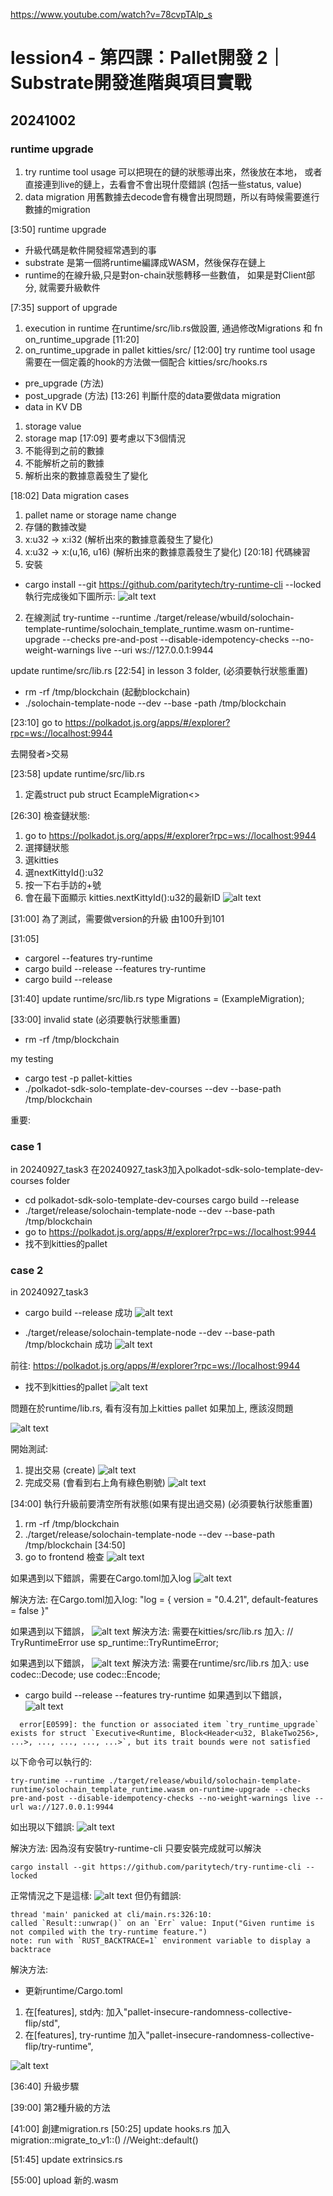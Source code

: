 https://www.youtube.com/watch?v=78cvpTAlp_s

# lession4 - 第四課：Pallet開發 2｜Substrate開發進階與項目實戰
## 20241002

### runtime upgrade
1. try runtime tool usage
可以把現在的鏈的狀態導出來，然後放在本地，
或者直接連到live的鏈上，去看會不會出現什麼錯誤 (包括一些status, value)
2. data migration
用舊數據去decode會有機會出現問題，所以有時候需要進行數據的migration

[3:50]
runtime upgrade
* 升級代碼是軟件開發經常遇到的事
* substrate 是第一個將runtime編譯成WASM，然後保存在鏈上
* runtime的在線升級,只是對on-chain狀態轉移一些數值，
如果是對Client部分, 就需要升級軟件

[7:35]
support of upgrade
1. execution in runtime
在runtime/src/lib.rs做設置, 通過修改Migrations 和 fn on_runtime_upgrade
[11:20]
2. on_runtime_upgrade in pallet
kitties/src/
[12:00]
try runtime tool usage
需要在一個定義的hook的方法做一個配合
kitties/src/hooks.rs
* pre_upgrade (方法)
* post_upgrade (方法)
[13:26]
判斷什麼的data要做data migration
* data in KV DB
1. storage value
2. storage map
[17:09]
要考慮以下3個情況
1. 不能得到之前的數據
2. 不能解析之前的數據
3. 解析出來的數據意義發生了變化

[18:02]
Data migration cases
1. pallet name or storage name change
2. 存儲的數據改變
3. x:u32 -> x:i32 (解析出來的數據意義發生了變化)
4. x:u32 -> x:(u,16, u16) (解析出來的數據意義發生了變化)
[20:18]
代碼練習
1. 安裝
* cargo install --git https://github.com/paritytech/try-runtime-cli --locked
執行完成後如下圖所示:
![alt text](https://github.com/MartinYeung5/20240906_polkadot/blob/main/Image/20241003_2.png?raw=true)


2. 在線測試
try-runtime --runtime ./target/release/wbuild/solochain-template-runtime/solochain_template_runtime.wasm on-runtime-upgrade --checks pre-and-post --disable-idempotency-checks --no-weight-warnings live --uri ws://127.0.0.1:9944

update runtime/src/lib.rs
[22:54]
in lesson 3 folder, 
(必須要執行狀態重置)
* rm -rf /tmp/blockchain
(起動blockchain)
* ./solochain-template-node --dev --base -path /tmp/blockchain

[23:10]
go to 
https://polkadot.js.org/apps/#/explorer?rpc=ws://localhost:9944

去開發者>交易

[23:58]
update runtime/src/lib.rs
1. 定義struct 
pub struct EcampleMigration<>

[26:30]
檢查鏈狀態:
1. go to 
https://polkadot.js.org/apps/#/explorer?rpc=ws://localhost:9944
2. 選擇鏈狀態
3. 選kitties
4. 選nextKittyId():u32
5. 按一下右手訪的+號
6. 會在最下面顯示 kitties.nextKittyId():u32的最新ID
![alt text](https://github.com/MartinYeung5/20240906_polkadot/blob/main/Image/20241002_7.png?raw=true)

[31:00]
為了測試，需要做version的升級
由100升到101

[31:05]
* cargorel --features try-runtime
* cargo build --release --features try-runtime
* cargo build --release

[31:40]
update runtime/src/lib.rs
type Migrations = (ExampleMigration<Runtime>);

[33:00]
invalid state
(必須要執行狀態重置)
* rm -rf /tmp/blockchain

my testing
* cargo test -p pallet-kitties
* ./polkadot-sdk-solo-template-dev-courses --dev --base-path /tmp/blockchain

重要:
### case 1
in 20240927_task3
在20240927_task3加入polkadot-sdk-solo-template-dev-courses folder
* cd polkadot-sdk-solo-template-dev-courses
cargo build --release
* ./target/release/solochain-template-node --dev --base-path /tmp/blockchain
* go to 
https://polkadot.js.org/apps/#/explorer?rpc=ws://localhost:9944
* 找不到kitties的pallet

### case 2
in 20240927_task3
* cargo build --release
成功
![alt text](https://github.com/MartinYeung5/20240906_polkadot/blob/main/Image/20241002_1.png?raw=true)

* ./target/release/solochain-template-node --dev --base-path /tmp/blockchain
成功
![alt text](https://github.com/MartinYeung5/20240906_polkadot/blob/main/Image/20241002_2.png?raw=true)

前往:
https://polkadot.js.org/apps/#/explorer?rpc=ws://localhost:9944
* 找不到kitties的pallet
![alt text](https://github.com/MartinYeung5/20240906_polkadot/blob/main/Image/20241002_3.png?raw=true)

問題在於runtime/lib.rs, 看有沒有加上kitties pallet
如果加上, 應該沒問題

![alt text](https://github.com/MartinYeung5/20240906_polkadot/blob/main/Image/20241002_4.png?raw=true)

開始測試:
1. 提出交易 (create)
![alt text](https://github.com/MartinYeung5/20240906_polkadot/blob/main/Image/20241002_5.png?raw=true)
2. 完成交易 (會看到右上角有綠色剔號)
![alt text](https://github.com/MartinYeung5/20240906_polkadot/blob/main/Image/20241002_6.png?raw=true)

[34:00]
執行升級前要清空所有狀態(如果有提出過交易)
(必須要執行狀態重置)
1. rm -rf /tmp/blockchain
2. ./target/release/solochain-template-node --dev --base-path /tmp/blockchain
[34:50]
3. go to frontend 檢查
![alt text](https://github.com/MartinYeung5/20240906_polkadot/blob/main/Image/20241002_8.png?raw=true)

如果遇到以下錯誤，需要在Cargo.toml加入log
![alt text](https://github.com/MartinYeung5/20240906_polkadot/blob/main/Image/20241002_9.png?raw=true)

解決方法:
在Cargo.toml加入log:
"log = { version = "0.4.21", default-features = false }"

如果遇到以下錯誤，
![alt text](https://github.com/MartinYeung5/20240906_polkadot/blob/main/Image/20241002_10.png?raw=true)
解決方法:
需要在kitties/src/lib.rs 加入:
// TryRuntimeError
use sp_runtime::TryRuntimeError;


如果遇到以下錯誤，
![alt text](https://github.com/MartinYeung5/20240906_polkadot/blob/main/Image/20241002_11.png?raw=true)
解決方法:
需要在runtime/src/lib.rs 加入:
use codec::Decode;
use codec::Encode;

* cargo build --release --features try-runtime
如果遇到以下錯誤，
![alt text](https://github.com/MartinYeung5/20240906_polkadot/blob/main/Image/20241002_12.png?raw=true)
```
  error[E0599]: the function or associated item `try_runtime_upgrade` exists for struct `Executive<Runtime, Block<Header<u32, BlakeTwo256>, ...>, ..., ..., ..., ...>`, but its trait bounds were not satisfied
```

以下命令可以執行的:
```
try-runtime --runtime ./target/release/wbuild/solochain-template-runtime/solochain_template_runtime.wasm on-runtime-upgrade --checks pre-and-post --disable-idempotency-checks --no-weight-warnings live --url wa://127.0.0.1:9944
```
如出現以下錯誤:
![alt text](https://github.com/MartinYeung5/20240906_polkadot/blob/main/Image/20241003_1.png?raw=true)

解決方法:
因為沒有安裝try-runtime-cli
只要安裝完成就可以解決
```
cargo install --git https://github.com/paritytech/try-runtime-cli --locked
```
正常情況之下是這樣:
![alt text](https://github.com/MartinYeung5/20240906_polkadot/blob/main/Image/20241003_3.png?raw=true)
但仍有錯誤:
```
thread 'main' panicked at cli/main.rs:326:10:
called `Result::unwrap()` on an `Err` value: Input("Given runtime is not compiled with the try-runtime feature.")
note: run with `RUST_BACKTRACE=1` environment variable to display a backtrace
```
解決方法:
* 更新runtime/Cargo.toml
1. 在[features], std內:
加入"pallet-insecure-randomness-collective-flip/std",
2. 在[features], try-runtime
加入"pallet-insecure-randomness-collective-flip/try-runtime",

![alt text](https://github.com/MartinYeung5/20240906_polkadot/blob/main/Image/20241003_4.png?raw=true)


[36:40]
升級步驟

[39:00]
第2種升級的方法

[41:00]
創建migration.rs
[50:25]
update hooks.rs
加入
migration::migrate_to_v1::<T>()
//Weight::default()

[51:45]
update extrinsics.rs

[55:00]
upload 新的.wasm